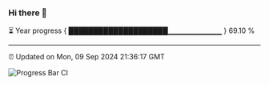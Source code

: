 ### Hi there 👋

⏳ Year progress { ████████████████████▁▁▁▁▁▁▁▁▁▁ } 69.10 %

---

⏰ Updated on Mon, 09 Sep 2024 21:36:17 GMT

![Progress Bar CI](https://github.com/IshwaranRudhara/GIT-ACTION/workflows/Progress%20Bar%20CI/badge.svg)

